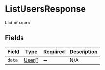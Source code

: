 # ListUsersResponse

List of users


## Fields

| Field                                 | Type                                  | Required                              | Description                           |
| ------------------------------------- | ------------------------------------- | ------------------------------------- | ------------------------------------- |
| `data`                                | [User](../../models/shared/user.md)[] | :heavy_minus_sign:                    | N/A                                   |